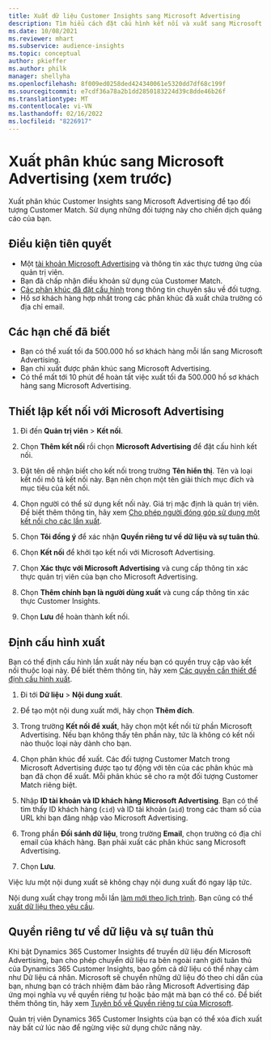 ```yaml
---
title: Xuất dữ liệu Customer Insights sang Microsoft Advertising
description: Tìm hiểu cách đặt cấu hình kết nối và xuất sang Microsoft Advertising.
ms.date: 10/08/2021
ms.reviewer: mhart
ms.subservice: audience-insights
ms.topic: conceptual
author: pkieffer
ms.author: philk
manager: shellyha
ms.openlocfilehash: 8f009ed0258ded424340061e5320dd7df68c199f
ms.sourcegitcommit: e7cdf36a78a2b1dd2850183224d39c8dde46b26f
ms.translationtype: MT
ms.contentlocale: vi-VN
ms.lasthandoff: 02/16/2022
ms.locfileid: "8226917"
---
```

# <a name="export-segments-to-microsoft-advertising-preview"></a>Xuất phân khúc sang Microsoft Advertising (xem trước)

Xuất phân khúc Customer Insights sang Microsoft Advertising để tạo đối tượng Customer Match. Sử dụng những đối tượng này cho chiến dịch quảng cáo của bạn.

## <a name="prerequisites"></a>Điều kiện tiên quyết

-   Một [tài khoản Microsoft Advertising](https://ads.microsoft.com/) và thông tin xác thực tương ứng của quản trị viên.
-   Bạn đã chấp nhận điều khoản sử dụng của Customer Match. 
-   [Các phân khúc đã đặt cấu hình](segments.md) trong thông tin chuyên sâu về đối tượng.
-   Hồ sơ khách hàng hợp nhất trong các phân khúc đã xuất chứa trường có địa chỉ email.

## <a name="known-limitations"></a>Các hạn chế đã biết

- Bạn có thể xuất tối đa 500.000 hồ sơ khách hàng mỗi lần sang Microsoft Advertising.
- Bạn chỉ xuất được phân khúc sang Microsoft Advertising.
- Có thể mất tới 10 phút để hoàn tất việc xuất tối đa 500.000 hồ sơ khách hàng sang Microsoft Advertising. 


## <a name="set-up-the-connection-to-microsoft-advertising"></a>Thiết lập kết nối với Microsoft Advertising

1. Đi đến **Quản trị viên** > **Kết nối**.

1. Chọn **Thêm kết nối** rồi chọn **Microsoft Advertising** để đặt cấu hình kết nối.

1. Đặt tên dễ nhận biết cho kết nối trong trường **Tên hiển thị**. Tên và loại kết nối mô tả kết nối này. Bạn nên chọn một tên giải thích mục đích và mục tiêu của kết nối.

1. Chọn người có thể sử dụng kết nối này. Giá trị mặc định là quản trị viên. Để biết thêm thông tin, hãy xem [Cho phép người đóng góp sử dụng một kết nối cho các lần xuất](connections.md#allow-contributors-to-use-a-connection-for-exports).

1. Chọn **Tôi đồng ý** để xác nhận **Quyền riêng tư về dữ liệu và sự tuân thủ**.

1. Chọn **Kết nối** để khởi tạo kết nối với Microsoft Advertising.

1. Chọn **Xác thực với Microsoft Advertising** và cung cấp thông tin xác thực quản trị viên của bạn cho Microsoft Advertising.

1. Chọn **Thêm chính bạn là người dùng xuất** và cung cấp thông tin xác thực Customer Insights.

1. Chọn **Lưu** để hoàn thành kết nối.

## <a name="configure-an-export"></a>Định cấu hình xuất

Bạn có thể định cấu hình lần xuất này nếu bạn có quyền truy cập vào kết nối thuộc loại này. Để biết thêm thông tin, hãy xem [Các quyền cần thiết để định cấu hình xuất](export-destinations.md#set-up-a-new-export).

1. Đi tới **Dữ liệu** > **Nội dung xuất**.

1. Để tạo một nội dung xuất mới, hãy chọn **Thêm đích**.

1. Trong trường **Kết nối để xuất**, hãy chọn một kết nối từ phần Microsoft Advertising. Nếu bạn không thấy tên phần này, tức là không có kết nối nào thuộc loại này dành cho bạn.

1. Chọn phân khúc để xuất. Các đối tượng Customer Match trong Microsoft Advertising được tạo tự động với tên của các phân khúc mà bạn đã chọn để xuất. Mỗi phân khúc sẽ cho ra một đối tượng Customer Match riêng biệt. 

1. Nhập **ID tài khoản và ID khách hàng Microsoft Advertising**. Bạn có thể tìm thấy ID khách hàng (`cid`) và ID tài khoản (`aid`) trong các tham số của URL khi bạn đăng nhập vào Microsoft Advertising.

1. Trong phần **Đối sánh dữ liệu**, trong trường **Email**, chọn trường có địa chỉ email của khách hàng. Bạn phải xuất các phân khúc sang Microsoft Advertising.

1. Chọn **Lưu**.

Việc lưu một nội dung xuất sẽ không chạy nội dung xuất đó ngay lập tức.

Nội dung xuất chạy trong mỗi lần [làm mới theo lịch trình](system.md#schedule-tab). Bạn cũng có thể [xuất dữ liệu theo yêu cầu](export-destinations.md#run-exports-on-demand). 


## <a name="data-privacy-and-compliance"></a>Quyền riêng tư về dữ liệu và sự tuân thủ

Khi bật Dynamics 365 Customer Insights để truyền dữ liệu đến Microsoft Advertising, bạn cho phép chuyển dữ liệu ra bên ngoài ranh giới tuân thủ của Dynamics 365 Customer Insights, bao gồm cả dữ liệu có thể nhạy cảm như Dữ liệu cá nhân. Microsoft sẽ chuyển những dữ liệu đó theo chỉ dẫn của bạn, nhưng bạn có trách nhiệm đảm bảo rằng Microsoft Advertising đáp ứng mọi nghĩa vụ về quyền riêng tư hoặc bảo mật mà bạn có thể có. Để biết thêm thông tin, hãy xem [Tuyên bố về Quyền riêng tư của Microsoft](https://go.microsoft.com/fwlink/?linkid=396732).

Quản trị viên Dynamics 365 Customer Insights của bạn có thể xóa đích xuất này bất cứ lúc nào để ngừng việc sử dụng chức năng này.
